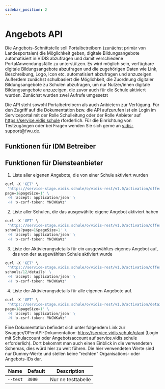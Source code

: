 ```yaml
---
sidebar_position: 2
---
```


# Angebots API

Die Angebots-Schnittstelle soll Portalbetreibern (zunächst primär von Landesportalen) die Möglichkeit 
geben, digitale Bildungsangebote automatisiert in VIDIS abzufragen und damit verschiedene PortalAnwendungsfälle zu unterstützen.
Es wird möglich sein, verfügbare digitale Bildungsangebote abzufragen und die zugehörigen Daten wie 
Link, Beschreibung, Logo, Icon etc. automatisiert abzufragen und anzuzeigen. Außerdem zunächst 
schulbasiert die Möglichkeit, die Zuordnung digitaler Bildungsangebote zu Schulen abzufragen, um nur 
Nutzer/innen digitale Bildungsangebote anzuzeigen, die zuvor auch für die Schule aktiviert wurden.
Zunächst wurden zwei Aufrufe umgesetzt

Die API steht sowohl Portalbetreibern als auch Anbietern zur Verfügung. Für den Zugriff auf die 
Dokumentation bzw. die API aufzurufen ist ein Login im Serviceportal mit der Rolle Schulleitung oder der 
Rolle Anbieter auf https://service.vidis.schule rforderlich.
Für die Einrichtung von Testzugängen oder bei Fragen wenden Sie sich gerne an vidis-support@fwu.de.

## Funktionen für IDM Betreiber

## Funktionen für Diensteanbieter

1. Liste aller eigenen Angebote, die von einer Schule aktiviert wurden

```jsx title="getOffers"
curl -X 'GET' \
 'https://service-stage.vidis.schule/o/vidis-rest/v1.0/activation/offers?
page=1&pageSize=1' \
 -H 'accept: application/json' \
 -H 'x-csrf-token: YNCWKaVz'
```

2. Liste aller Schulen, die das ausgewählte eigene Angebot aktiviert haben

```jsx title="getSchoolsByOffer"
curl -X 'GET' \
 'https://service-stage.vidis.schule/o/vidis-rest/v1.0/activation/offers/123/
schools?page=1&pageSize=1' \
 -H 'accept: application/json' \
 -H 'x-csrf-token: YNCWKaVz'
```

3. Liste der Aktivierungsdetails für ein ausgewähltes eigenes Angebot auf, das von der ausgewählten 
Schule aktiviert wurde 

```jsx title="getActivationByOfferAndSchool"
curl -X 'GET' \
 'https://service-stage.vidis.schule/o/vidis-rest/v1.0/activation/offers/12/
schools/12/details' \
 -H 'accept: application/json' \
 -H 'x-csrf-token: YNCWKaVz'
```

4. Liste der Aktivierungsdetails für alle eigenen Angebote auf. 

```jsx title="getActivations"
curl -X 'GET' \
 'https://service-stage.vidis.schule/o/vidis-rest/v1.0/activation/details?
page=1&pageSize=1' \
 -H 'accept: application/json' \
 -H 'x-csrf-token: YNCWKaVz'

```


Eine Dokumentation befindet sich unter folgendem Link zur Swagger/OPenAPI-Dokumentation: 
https://service.vidis.schule/o/api (Login mit 
Schulaccount oder Angebotsaccount auf service.vidis.schule erforderlich). Dort bekommt man auch einen 
Einblick in die verwendeten Schemas, dies würd hier zu weit führen.
Die hier verwendeten Werte sind nur Dummy-Werte und stellen keine "rechten" Organisations- oder Angebots-IDs dar.
  
| Name | Default | Description |
| --- | --- | --- |
| `--test` | `3000` | Nur ne testtabelle |

